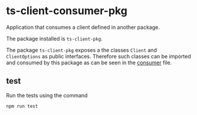 # ts-client-consumer-pkg

Application that consumes a client defined in another package.

The package installed is `ts-client-pkg`.

The package `ts-client-pkg` exposes a the classes `Client` and `ClientOptions` as public interfaces. Therefore such classes can be imported and consumed by this package as can be seen in the [consumer](./src/consumer.ts) file.

## test

Run the tests using the command

`npm run test`
